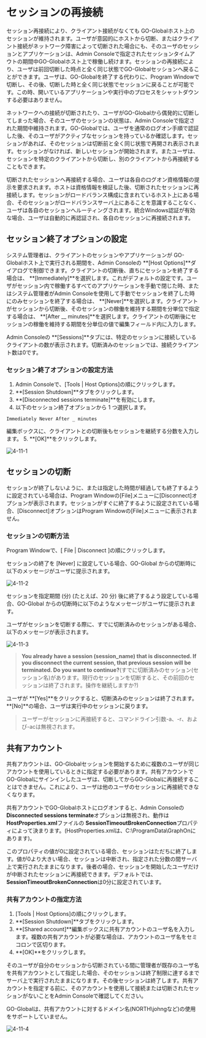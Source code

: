 # セッションの再接続

セッション再接続により、クライアント接続がなくても GO-Globalホスト上のセッションが維持されます。ユーザが意図的にホストから切断、またはクライアント接続がネットワーク障害によって切断された場合にも、そのユーザのセッションとアプリケーションは、Admin Consoleで指定されたセッションタイムアウトの期間中GO-Globalホスト上で稼働し続けます。セッションの再接続により、ユーザは前回切断した時点と全く同じ状態でGO-Globalセッションへ戻ることができます。ユーザは、GO-Globalを終了する代わりに、Program Windowで切断し、その後、切断した時と全く同じ状態でセッションに戻ることが可能です。この時、開いているアプリケーションや実行中のプロセスをシャットダウンする必要はありません｡

ネットワークへの接続が切断されたり、ユーザがGO-Globalから偶発的に切断してしまった場合、そのユーザのセッションの状態は、Admin Consoleで指定された期間中維持されます。GO-Globalでは、ユーザを通常のログオン手順で認証した後、そのユーザがアクティブなセッションを持っているか確認します。セッションがあれば、そのセッションは切断前と全く同じ状態で再開され表示されます。セッションがなければ、新しいセッションが開始されます。またユーザは、セッションを特定のクライアントから切断し、別のクライアントから再接続することもできます。

切断されたセッションへ再接続する場合、ユーザは各自のログオン資格情報の提示を要求されます。ホストは資格情報を検証した後、切断されたセッションに再接続します。セッションがロードバランス構成に含まれているホスト上にある場合、そのセッションがロードバランスサーバ上にあることを意識することなく、ユーザは各自のセッションへルーティングされます。統合Windows認証が有効な場合、ユーザは自動的に再認証され、各自のセッションに再接続されます。

## セッション終了オプションの設定

システム管理者は、クライアントのセッションやアプリケーションが GO-Globalホスト上で実行される期間を、Admin Consoleの **[Host Options]**ダイアログで制御できます。クライアントの切断後、直ちにセッションを終了する場合は、 **[Immediately]**を選択します。これがデフォルトの設定です。ユーザがセッション内で稼働するすべてのアプリケーションを手動で閉じた時、またはシステム管理者がAdmin Consoleを使用して手動でセッションを終了した時にのみセッションを終了する場合は、 **[Never]**を選択します。クライアントがセッションから切断後、そのセッションの稼働を維持する期間を分単位で指定する場合は、 **[After __ minutes]**を選択します。クライアントの切断後にセッションの稼働を維持する期間を分単位の値で編集フィールド内に入力します。

Admin Consoleの **[Sessions]**タブには、特定のセッションに接続しているクライアントの数が表示されます。切断済みのセッションでは、接続クライアント数は0です。

### セッション終了オプションの設定方法

1. Admin Consoleで、[Tools |  Host Options]の順にクリックします。
2. **[Session Shutdown]**タブをクリックします。
3. **[Disconnected sessions terminate]**を有効にします。
4. 以下のセッション終了オプションから 1 つ選択します。

```
Immediately Never After _ minutes
```

編集ボックスに、クライアントとの切断後もセッションを継続する分数を入力します。
5. **[OK]**をクリックします。

![4-11-1](/img/4-11-1.png) 

## セッションの切断

セッションが終了しないように、または指定した時間が経過しても終了するように設定されている場合は、Program Windowの[File]メニューに[Disconnect]オプションが表示されます。セッションがすぐに終了するように設定されている場合、[Disconnect]オプションはProgram Windowの[File]メニューに表示されません。

### セッションの切断方法

Program Windowで、[ File | Disconnect ]の順にクリックします。

セッションの終了を [Never] に設定している場合、GO-Global からの切断時に以下のメッセージがユーザに提示されます。

![4-11-2](/img/4-11-2.png) 

セッションを指定期間 (分) (たとえば、20 分) 後に終了するよう設定している場合、GO-Global からの切断時に以下のようなメッセージがユーザに提示されます。

ユーザがセッションを切断する際に、すでに切断済みのセッションがある場合、以下のメッセージが表示されます。

![4-11-3](/img/4-11-3.png) 

> **You already have a session (session_name) that is disconnected. If you disconnect the current session, that previous session will be terminated. Do you want to continue?**(すでに切断済みのセッション(セッション名)があります。現行のセッションを切断すると、その前回のセッションは終了されます。操作を継続しますか?)

ユーザが **[Yes]**をクリックすると、切断済みのセッションは終了されます。 **[No]**の場合、ユーザは実行中のセッションに戻ります。

>ユーザーがセッションに再接続すると、コマンドライン引数-a、-r、および-acは無視されます。

## 共有アカウント

共有アカウントは、GO-Globalセッションを開始するために複数のユーザが同じアカウントを使用しているときに指定する必要があります。共有アカウントでGO-Globalにサインインしたユーザは、切断してからGO-Globalに再接続することはできません。これにより、ユーザは他のユーザのセッションに再接続できなくなります。

共有アカウントでGO-Globalホストにログオンすると、Admin Consoleの **Disconnected sessions terminate**オプションは無視され、動作は **HostProperties.xml**ファイルの **SessionTimeoutBrokenConnection**プロパティによって決まります。(HostProperties.xmlは、C:\ProgramData\GraphOnにあります)。

このプロパティの値が0に設定されている場合、セッションはただちに終了します。値が0より大きい場合、セッションは中断され、指定された分数の間サーバ上で実行されたままになります。後者の場合、セッションを開始したユーザだけが中断されたセッションに再接続できます。デフォルトでは、 **SessionTimeoutBrokenConnection**は0分に設定されています。

### 共有アカウントの指定方法

1. [Tools | Host Options]の順にクリックします。
2. **[Session Shutdown]**タブをクリックします。
3. **[Shared account]**編集ボックスに共有アカウントのユーザ名を入力します。複数の共有アカウントが必要な場合は、アカウントのユーザ名をセミコロンで区切ります。
4. **[OK]**をクリックします。

そのユーザが自分のセッションから切断されている間に管理者が既存のユーザ名を共有アカウントとして指定した場合、そのセッションは終了制限に達するまでサーバ上で実行されたままになります。その後セッションは終了します。共有アカウントを指定する前に、そのアカウントを使用して接続または切断されたセッションがないことをAdmin Consoleで確認してください。

GO-Globalは、共有アカウントに対するドメイン名(NORTH\johngなど)の使用をサポートしていません。

![4-11-4](/img/4-11-4.png)